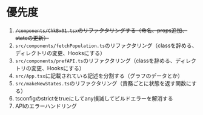 # 優先度


1. ~~```/components/ChkBx01.tsx```のリファクタリングする（命名、props追加、stateの更新）~~
2. ```src/components/fetchPopulation.ts```のリファクタリング（classを辞める、ディレクトリの変更、Hooksにする）
3. ```src/components/prefAPI.ts```のリファクタリング（classを辞める、ディレクトリの変更、Hooksにする）
4. ```src/App.tsx```に記載されている記述を分割する（グラフのデータとか）
5. ```src/makeNewStates.ts```のリファクタリング（責務ごとに状態を返す関数にする）
6. tsconfigのstrictをtrueにしてany撲滅してビルドエラーを解消する
7. APIのエラーハンドリング